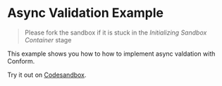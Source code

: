 # Async Validation Example

> Please fork the sandbox if it is stuck in the _Initializing Sandbox Container_ stage

This example shows you how to how to implement async valdation with Conform.

<!-- sandbox src="/examples/remix-async-validation?module=/app/routes/index.tsx" -->

Try it out on [Codesandbox](https://codesandbox.io/s/github/edmundhung/conform/tree/main/examples/remix-async-validation?file=/app/routes/index.tsx).

<!-- /sandbox -->
